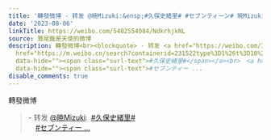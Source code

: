 ```yaml
---
title: '轉發微博 - 转发 @暁Mizuki:&ensp;#久保史緒里# #セブンティーン# 暁Mizuki的微博视频'
date: '2023-08-06'
linkTitle: https://weibo.com/5402554084/NdkrhjkNL
source: 鷲尾醬是天使的微博
description: 轉發微博<br><blockquote> - 转发 <a href="https://weibo.com/1162649274" target="_blank">@暁Mizuki</a>: <a
  href="https://m.weibo.cn/search?containerid=231522type%3D1%26t%3D10%26q%3D%23%E4%B9%85%E4%BF%9D%E5%8F%B2%E7%B7%92%E9%87%8C%23&amp;luicode=10000011&amp;lfid=1076035402554084"
  data-hide=""><span class="surl-text">#久保史緒里#</span></a><br>　<a href="https://m.weibo.cn/search?containerid=231522type%3D1%26t%3D10%26q%3D%23%E3%82%BB%E3%83%96%E3%83%B3%E3%83%86%E3%82%A3%E3%83%BC%E3%83%B3%23&amp;isnewpage=1&amp;luicode=10000011&amp;lfid=1076035402554084"
  data-hide=""><span class="surl-text">#セブンティー ...
disable_comments: true
---
```

轉發微博<br><blockquote> - 转发 <a href="https://weibo.com/1162649274" target="_blank">@暁Mizuki</a>: <a href="https://m.weibo.cn/search?containerid=231522type%3D1%26t%3D10%26q%3D%23%E4%B9%85%E4%BF%9D%E5%8F%B2%E7%B7%92%E9%87%8C%23&amp;luicode=10000011&amp;lfid=1076035402554084" data-hide=""><span class="surl-text">#久保史緒里#</span></a><br>　<a href="https://m.weibo.cn/search?containerid=231522type%3D1%26t%3D10%26q%3D%23%E3%82%BB%E3%83%96%E3%83%B3%E3%83%86%E3%82%A3%E3%83%BC%E3%83%B3%23&amp;isnewpage=1&amp;luicode=10000011&amp;lfid=1076035402554084" data-hide=""><span class="surl-text">#セブンティー ...
